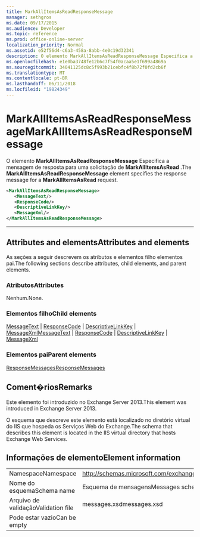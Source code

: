 ```yaml
---
title: MarkAllItemsAsReadResponseMessage
manager: sethgros
ms.date: 09/17/2015
ms.audience: Developer
ms.topic: reference
ms.prod: office-online-server
localization_priority: Normal
ms.assetid: e52f56d4-c6a3-458a-8abb-4e0c19d32341
description: O elemento MarkAllItemsAsReadResponseMessage Especifica a mensagem de resposta para uma solicitação de MarkAllItemsAsRead.
ms.openlocfilehash: e1e0ba3748fe12b6c7f54f0acaa5e1f699a4869a
ms.sourcegitcommit: 34041125dc8c5f993b21cebfc4f8b72f0fd2cb6f
ms.translationtype: MT
ms.contentlocale: pt-BR
ms.lasthandoff: 06/11/2018
ms.locfileid: "19824349"
---
```

# <a name="markallitemsasreadresponsemessage"></a><span data-ttu-id="89e93-103">MarkAllItemsAsReadResponseMessage</span><span class="sxs-lookup"><span data-stu-id="89e93-103">MarkAllItemsAsReadResponseMessage</span></span>

<span data-ttu-id="89e93-104">O elemento **MarkAllItemsAsReadResponseMessage** Especifica a mensagem de resposta para uma solicitação de **MarkAllItemsAsRead** .</span><span class="sxs-lookup"><span data-stu-id="89e93-104">The **MarkAllItemsAsReadResponseMessage** element specifies the response message for a **MarkAllItemsAsRead** request.</span></span> 
  
```XML
<MarkAllItemsAsReadResponseMessage>
   <MessageText/>
   <ResponseCode/>
   <DescriptiveLinkKey/>
   <MessageXml/>
</MarkAllItemsAsReadResponseMessage>
```

 ****
## <a name="attributes-and-elements"></a><span data-ttu-id="89e93-105">Attributes and elements</span><span class="sxs-lookup"><span data-stu-id="89e93-105">Attributes and elements</span></span>

<span data-ttu-id="89e93-106">As seções a seguir descrevem os atributos e elementos filho elementos pai.</span><span class="sxs-lookup"><span data-stu-id="89e93-106">The following sections describe attributes, child elements, and parent elements.</span></span>
  
### <a name="attributes"></a><span data-ttu-id="89e93-107">Atributos</span><span class="sxs-lookup"><span data-stu-id="89e93-107">Attributes</span></span>

<span data-ttu-id="89e93-108">Nenhum.</span><span class="sxs-lookup"><span data-stu-id="89e93-108">None.</span></span>
  
### <a name="child-elements"></a><span data-ttu-id="89e93-109">Elementos filho</span><span class="sxs-lookup"><span data-stu-id="89e93-109">Child elements</span></span>

<span data-ttu-id="89e93-110">[MessageText](messagetext.md) | [ResponseCode](responsecode.md) | [DescriptiveLinkKey](descriptivelinkkey.md) | [MessageXml](messagexml.md)</span><span class="sxs-lookup"><span data-stu-id="89e93-110">[MessageText](messagetext.md) | [ResponseCode](responsecode.md) | [DescriptiveLinkKey](descriptivelinkkey.md) | [MessageXml](messagexml.md)</span></span>
  
### <a name="parent-elements"></a><span data-ttu-id="89e93-111">Elementos pai</span><span class="sxs-lookup"><span data-stu-id="89e93-111">Parent elements</span></span>

[<span data-ttu-id="89e93-112">ResponseMessages</span><span class="sxs-lookup"><span data-stu-id="89e93-112">ResponseMessages</span></span>](responsemessages.md)
  
## <a name="remarks"></a><span data-ttu-id="89e93-113">Coment�rios</span><span class="sxs-lookup"><span data-stu-id="89e93-113">Remarks</span></span>

<span data-ttu-id="89e93-114">Este elemento foi introduzido no Exchange Server 2013.</span><span class="sxs-lookup"><span data-stu-id="89e93-114">This element was introduced in Exchange Server 2013.</span></span>
  
<span data-ttu-id="89e93-115">O esquema que descreve este elemento está localizado no diretório virtual do IIS que hospeda os Serviços Web do Exchange.</span><span class="sxs-lookup"><span data-stu-id="89e93-115">The schema that describes this element is located in the IIS virtual directory that hosts Exchange Web Services.</span></span>
  
## <a name="element-information"></a><span data-ttu-id="89e93-116">Informações de elemento</span><span class="sxs-lookup"><span data-stu-id="89e93-116">Element information</span></span>

|||
|:-----|:-----|
|<span data-ttu-id="89e93-117">Namespace</span><span class="sxs-lookup"><span data-stu-id="89e93-117">Namespace</span></span>  <br/> |http://schemas.microsoft.com/exchange/services/2006/messages  <br/> |
|<span data-ttu-id="89e93-118">Nome do esquema</span><span class="sxs-lookup"><span data-stu-id="89e93-118">Schema name</span></span>  <br/> |<span data-ttu-id="89e93-119">Esquema de mensagens</span><span class="sxs-lookup"><span data-stu-id="89e93-119">Messages schema</span></span>  <br/> |
|<span data-ttu-id="89e93-120">Arquivo de validação</span><span class="sxs-lookup"><span data-stu-id="89e93-120">Validation file</span></span>  <br/> |<span data-ttu-id="89e93-121">messages.xsd</span><span class="sxs-lookup"><span data-stu-id="89e93-121">messages.xsd</span></span>  <br/> |
|<span data-ttu-id="89e93-122">Pode estar vazio</span><span class="sxs-lookup"><span data-stu-id="89e93-122">Can be empty</span></span>  <br/> ||
   

